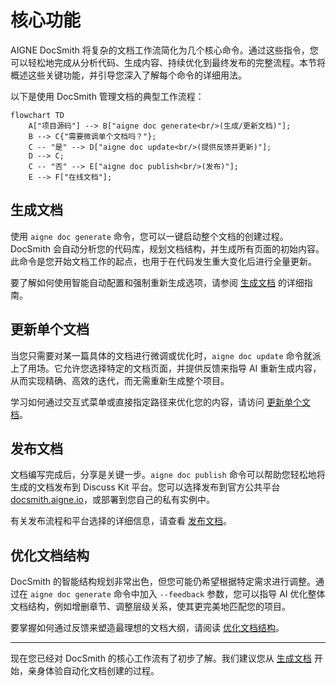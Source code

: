 # 核心功能

AIGNE DocSmith 将复杂的文档工作流简化为几个核心命令。通过这些指令，您可以轻松地完成从分析代码、生成内容、持续优化到最终发布的完整流程。本节将概述这些关键功能，并引导您深入了解每个命令的详细用法。

以下是使用 DocSmith 管理文档的典型工作流程：

```mermaid
flowchart TD
    A["项目源码"] --> B["aigne doc generate<br/>(生成/更新文档)"];
    B --> C{"需要微调单个文档吗？"};
    C -- "是" --> D["aigne doc update<br/>(提供反馈并更新)"];
    D --> C;
    C -- "否" --> E["aigne doc publish<br/>(发布)"];
    E --> F["在线文档"];
```

## 生成文档

使用 `aigne doc generate` 命令，您可以一键启动整个文档的创建过程。DocSmith 会自动分析您的代码库，规划文档结构，并生成所有页面的初始内容。此命令是您开始文档工作的起点，也用于在代码发生重大变化后进行全量更新。

要了解如何使用智能自动配置和强制重新生成选项，请参阅 [生成文档](./core-features-generate-docs.md) 的详细指南。

## 更新单个文档

当您只需要对某一篇具体的文档进行微调或优化时，`aigne doc update` 命令就派上了用场。它允许您选择特定的文档页面，并提供反馈来指导 AI 重新生成内容，从而实现精确、高效的迭代，而无需重新生成整个项目。

学习如何通过交互式菜单或直接指定路径来优化您的内容，请访问 [更新单个文档](./core-features-update-document.md)。

## 发布文档

文档编写完成后，分享是关键一步。`aigne doc publish` 命令可以帮助您轻松地将生成的文档发布到 Discuss Kit 平台。您可以选择发布到官方公共平台 [docsmith.aigne.io](https://docsmith.aigne.io/app/)，或部署到您自己的私有实例中。

有关发布流程和平台选择的详细信息，请查看 [发布文档](./core-features-publish-docs.md)。

## 优化文档结构

DocSmith 的智能结构规划非常出色，但您可能仍希望根据特定需求进行调整。通过在 `aigne doc generate` 命令中加入 `--feedback` 参数，您可以指导 AI 优化整体文档结构，例如增删章节、调整层级关系，使其更完美地匹配您的项目。

要掌握如何通过反馈来塑造最理想的文档大纲，请阅读 [优化文档结构](./core-features-refine-structure.md)。

---

现在您已经对 DocSmith 的核心工作流有了初步了解。我们建议您从 [生成文档](./core-features-generate-docs.md) 开始，亲身体验自动化文档创建的过程。